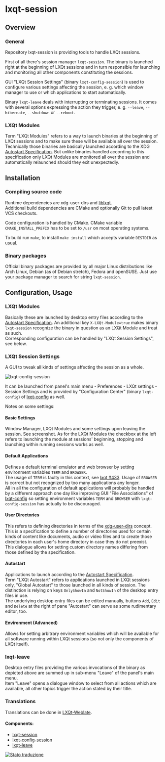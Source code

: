 # lxqt-session

## Overview

### General

Repository lxqt-session is providing tools to handle LXQt sessions.

First of all there's session manager `lxqt-session`. The binary is launched right at the beginning of LXQt sessions and in turn responsible for launching and monitoring all other components constituting the sessions.   

GUI "LXQt Session Settings" (binary `lxqt-config-session`) is used to configure various settings affecting the session, e. g. which window manager to use or which applications to start automatically.   

Binary `lxqt-leave` deals with interrupting or terminating sessions. It comes with several options expressing the action they trigger, e. g. `--leave`, `--hibernate`, `--shutdown` or `--reboot`.   

### LXQt Modules

Term "LXQt Modules" refers to a way to launch binaries at the beginning of LXQt sessions and to make sure these will be available all over the session.   
Technically those binaries are basically launched according to the XDG [Autostart Specification](https://www.freedesktop.org/wiki/Specifications/autostart-spec/). But unlike binaries handled according to this specification only LXQt Modules are monitored all over the session and automatically relaunched should they exit unexpectedly.   

## Installation

### Compiling source code

Runtime dependencies are xdg-user-dirs and [liblxqt](https://github.com/lxqt/liblxqt).   
Additional build dependencies are CMake and optionally Git to pull latest VCS checkouts.

Code configuration is handled by CMake. CMake variable `CMAKE_INSTALL_PREFIX` has to be set to `/usr` on most operating systems.   

To build run `make`, to install `make install` which accepts variable `DESTDIR` as usual.   

### Binary packages

Official binary packages are provided by all major Linux distributions like Arch Linux, Debian (as of Debian stretch), Fedora and openSUSE. Just use your package manager to search for string `lxqt-session`.

## Configuration, Usage

### LXQt Modules

Basically these are launched by desktop entry files according to the [Autostart Specification](https://www.freedesktop.org/wiki/Specifications/autostart-spec/). An additional key `X-LXQt-Module=true` makes binary `lxqt-session` recognize the binary in question as an LXQt Module and treat as such.   
Corresponding configuration can be handled by "LXQt Session Settings", see below.   

### LXQt Session Settings

A GUI to tweak all kinds of settings affecting the session as a whole.

![lxqt-config-session](lxqt-config-session.png)

It can be launched from panel's main menu - Preferences - LXQt settings - Session Settings and is provided by "Configuration Center" (binary `lxqt-config`) of [lxqt-config](https://github.com/lxqt/lxqt-config) as well.   

Notes on some settings:

#### Basic Settings
Window Manager, LXQt Modules and some settings upon leaving the session. See screenshot. As for the LXQt Modules the checkbox at the left refers to launching the module at sessions' beginning, stopping and launching within running sessions works as well.   

#### Default Applications
Defines a default terminal emulator and web browser by setting environment variables `TERM` and `BROWSER`.   
The usage of `TERM` is faulty in this context, see [lxqt #433](https://github.com/lxqt/lxqt/issues/433). Usage of `BROWSER` is correct but not recognized by too many applications any longer.   
All in all the configuration of default applications will probably be handled by a different approach one day like improving GUI "File Associations" of [lxqt-config](https://github.com/lxqt/lxqt-config) so setting environment variables `TERM` and `BROWSER` with `lxqt-config-session` has actually to be discouraged.   

#### User Directories
This refers to defining directories in terms of the [xdg-user-dirs](https://www.freedesktop.org/wiki/Software/xdg-user-dirs/) concept. This is a specification to define a number of directories used for certain kinds of content like documents, audio or video files and to create those directories in each user's home directory in case they do not preexist.   
This dialogue allows for setting custom directory names differing from those defined by the specification.   

#### Autostart
Applications to launch according to the [Autostart Specification](https://www.freedesktop.org/wiki/Specifications/autostart-spec/).   
Term "LXQt Autostart" refers to applications launched in LXQt sessions only, "Global Autostart" to those launched in all kinds of session. The distinction is relying on keys `OnlyShowIn` and `NotShowIn` of the desktop entry files in use.   
The underlying desktop entry files can be edited manually, buttons `Add`, `Edit` and `Delete` at the right of pane "Autostart" can serve as some rudimentary editor, too.   

#### Environment (Advanced)
Allows for setting arbitrary environment variables which will be available for all software running within LXQt sessions (so not only the components of LXQt itself).

### lxqt-leave

Desktop entry files providing the various invocations of the binary as depicted above are summed up in sub-menu "Leave" of the panel's main menu.   
Item "Leave" opens a dialogue window to select from all actions which are available, all other topics trigger the action stated by their title.   

### Translations

Translations can be done in [LXQt-Weblate](https://translate.lxqt-project.org/projects/lxqt-configuration/).

#### Components:

* [lxqt-session](https://translate.lxqt-project.org/projects/lxqt-configuration/lxqt-session)
* [lxqt-config-session](https://translate.lxqt-project.org/projects/lxqt-configuration/lxqt-config-session)
* [lxqt-leave](https://translate.lxqt-project.org/projects/lxqt-configuration/lxqt-config-leave)

<a href="https://translate.lxqt-project.org/projects/lxqt-configuration/">
<img src="https://translate.lxqt-project.org/widgets/lxqt-configuration/-/lxqt-config-session/multi-auto.svg" alt="Stato traduzione" />
</a>
